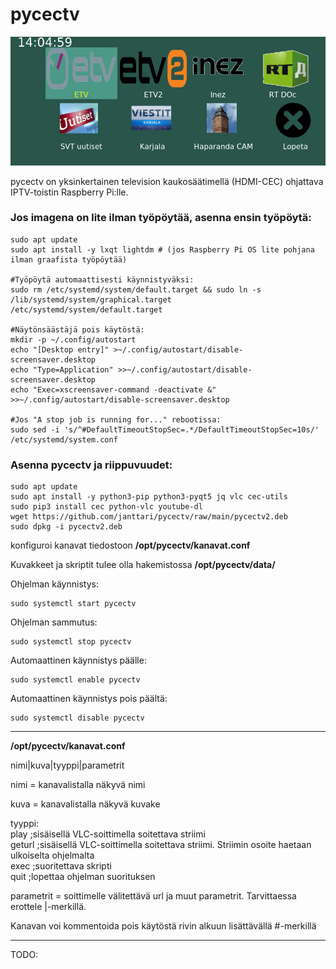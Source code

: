 # pycectv
  
![](https://raw.githubusercontent.com/janttari/pycectv/main/doc/paaikkuna.png)
  

pycectv on yksinkertainen television kaukosäätimellä (HDMI-CEC) ohjattava IPTV-toistin Raspberry Pi:lle.
  
### Jos imagena on lite ilman työpöytää, asenna ensin työpöytä:

    sudo apt update
    sudo apt install -y lxqt lightdm # (jos Raspberry Pi OS lite pohjana ilman graafista työpöytää)  
    
    #Työpöytä automaattisesti käynnistyväksi:
    sudo rm /etc/systemd/system/default.target && sudo ln -s /lib/systemd/system/graphical.target /etc/systemd/system/default.target
    
    #Näytönsäästäjä pois käytöstä:
    mkdir -p ~/.config/autostart
    echo "[Desktop entry]" >~/.config/autostart/disable-screensaver.desktop
    echo "Type=Application" >>~/.config/autostart/disable-screensaver.desktop
    echo "Exec=xscreensaver-command -deactivate &" >>~/.config/autostart/disable-screensaver.desktop
    
    #Jos "A stop job is running for..." rebootissa:
    sudo sed -i 's/^#DefaultTimeoutStopSec=.*/DefaultTimeoutStopSec=10s/' /etc/systemd/system.conf
    

     
     
### Asenna pycectv ja riippuvuudet:  

    sudo apt update
    sudo apt install -y python3-pip python3-pyqt5 jq vlc cec-utils
    sudo pip3 install cec python-vlc youtube-dl
    wget https://github.com/janttari/pycectv/raw/main/pycectv2.deb
    sudo dpkg -i pycectv2.deb
  

  

konfiguroi kanavat tiedostoon **/opt/pycectv/kanavat.conf**  
  
Kuvakkeet ja skriptit tulee olla hakemistossa **/opt/pycectv/data/**  

Ohjelman käynnistys:
  
    sudo systemctl start pycectv

Ohjelman sammutus:  
  
    sudo systemctl stop pycectv


Automaattinen käynnistys päälle:  
  
    sudo systemctl enable pycectv

Automaattinen käynnistys pois päältä:
  
    sudo systemctl disable pycectv


-------
**/opt/pycectv/kanavat.conf**

 nimi|kuva|tyyppi|parametrit  
  
 nimi = kanavalistalla näkyvä nimi  
  
 kuva = kanavalistalla näkyvä kuvake  
 

 tyyppi:  
 play   ;sisäisellä VLC-soittimella soitettava striimi  
 geturl ;sisäisellä VLC-soittimella soitettava striimi. Striimin osoite haetaan ulkoiselta ohjelmalta  
 exec   ;suoritettava skripti  
 quit   ;lopettaa ohjelman suorituksen  
  
 parametrit = soittimelle välitettävä url ja muut parametrit. Tarvittaessa erottele |-merkillä.  
  
 Kanavan voi kommentoida pois käytöstä rivin alkuun lisättävällä #-merkillä    
 
-------
  
TODO:  
  

  

  
  
  


